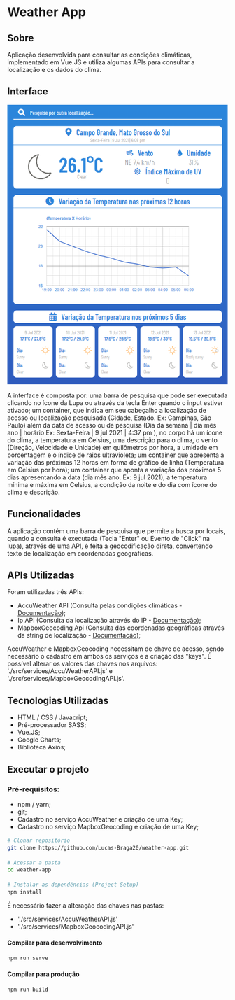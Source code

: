 # Weather App

## Sobre

Aplicação desenvolvida para consultar as condições climáticas, implementado em Vue.JS e utiliza algumas APIs para consultar a localização e os dados do clima.

## Interface

![Interface](./src/assets/interface.png)

A interface é composta por: uma barra de pesquisa que pode ser executada clicando no ícone da Lupa ou através da tecla Enter quando o input estiver ativado; um container, que indica em seu cabeçalho a localização de acesso ou localização pesquisada (Cidade, Estado. Ex: Campinas, São Paulo) além da data de acesso ou de pesquisa (Dia da semana | dia mês ano | horário Ex: Sexta-Feira | 9 jul 2021 | 4:37 pm ), no corpo há um ícone do clima, a temperatura em Celsius, uma descrição para o clima, o vento (Direção, Velocidade e Unidade) em quilômetros por hora, a umidade em porcentagem e o índice de raios ultravioleta; um container que apresenta a variação das próximas 12 horas em forma de gráfico de linha (Temperatura em Celsius por hora); um container que aponta a variação dos próximos 5 dias apresentando a data (dia mês ano. Ex: 9 jul 2021), a temperatura mínima e máxima em Celsius, a condição da noite e do dia com ícone do clima e descrição.

## Funcionalidades

A aplicação contém uma barra de pesquisa que permite a busca por locais, quando a consulta é executada (Tecla "Enter" ou Evento de "Click" na lupa), através de uma API, é feita a geocodificação direta, convertendo texto de localização em coordenadas geográficas.

## APIs Utilizadas

Foram utilizadas três APIs: 
- AccuWeather API (Consulta pelas condições climáticas - [Documentação](https://developer.accuweather.com/apis));
- Ip API (Consulta da localização através do IP - [Documentação](https://ip-api.com/docs));
- MapboxGeocoding Api (Consulta das coordenadas geográficas através da string de localização - [Documentação](https://docs.mapbox.com/api/search/geocoding/));

AccuWeather e MapboxGeocoding necessitam de chave de acesso, sendo necessário o cadastro em ambos os serviços e a criação das "keys". É possível alterar os valores das chaves nos arquivos: './src/services/AccuWeatherAPI.js' e './src/services/MapboxGeocodingAPI.js'.

## Tecnologias Utilizadas

- HTML / CSS / Javacript;
- Pré-processador SASS; 
- Vue.JS;
- Google Charts;
- Biblioteca Axios;

## Executar o projeto

### Pré-requisitos:

- npm / yarn;
- git;
- Cadastro no serviço AccuWeather e criação de uma Key;
- Cadastro no serviço MapboxGeocoding e criação de uma Key;

```bash
# Clonar repositório
git clone https://github.com/Lucas-Braga20/weather-app.git

# Acessar a pasta
cd weather-app

# Instalar as dependências (Project Setup)
npm install
```

É necessário fazer a alteração das chaves nas pastas:
- './src/services/AccuWeatherAPI.js'
- './src/services/MapboxGeocodingAPI.js'

#### Compilar para desenvolvimento
```bash
npm run serve
```

#### Compilar para produção
```bash
npm run build
```
